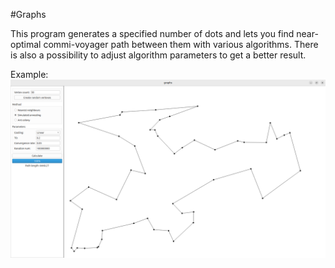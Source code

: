 #Graphs

This program generates a specified number of dots and lets you find near-optimal commi-voyager path between them with various algorithms. There is also a possibility to adjust algorithm parameters to get a better result.

Example:
![alt text](screenshot.png)
